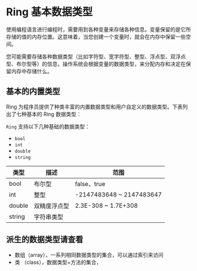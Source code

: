 # Ring 基本数据类型


使用编程语言进行编程时，需要用到各种变量来存储各种信息。变量保留的是它所存储的值的内存位置。这意味着，当您创建一个变量时，就会在内存中保留一些空间。

您可能需要存储各种数据类型（比如字符型、宽字符型、整型、浮点型、双浮点型、布尔型等）的信息，操作系统会根据变量的数据类型，来分配内存和决定在保留内存中存储什么。


## 基本的内置类型
Ring 为程序员提供了种类丰富的内置数据类型和用户自定义的数据类型。下表列出了七种基本的 Ring 数据类型：

```Ring``` 支持以下几种基础的数据类型：
- ```bool```
- ```int```
- ```double```
- ```string```

| 类型   | 描述         | 范围                     |
| ------ | ------------ | ------------------------ |
| bool   | 布尔型       | false、true              |
| int    | 整型         | -2147483648 ~ 2147483647 |
| double | 双精度浮点型 | 2.3E-308 ~ 1.7E+308      |
| string | 字符串类型   |                          |



## 派生的数据类型请查看

- 数组（array），一系列相同数据类型的集合，可以通过索引来访问 
- 类 （class），数据类型+方法的集合，

